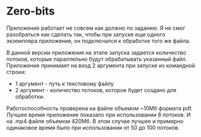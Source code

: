 # Zero-bits
Приложение работает не совсем как должно по заданию. Я не смог разобраться как сделать так, чтобы при запуске еще одного экземпляра приложения, он подключался к обработке того же файла. 

В данной версии приложения на этапе запуска задается количество потоков, которые параллельно будут обрабатывать указанный файл. 
Приложение принимает на вход 2 аргумента при запуске из командной строки:
  - 1 аргумент - путь к текстовому файлу
  - 2 аргумент - количество потоков, которое будет создано для обработки. 
  
Работоспособность проверена на файле объемом ~10Мб формата pdf. Лучшее время приложение показало при использовании 8 потоков.
И на .mp4 файле объемом 420Мб. В этом случае лучшее и примерно одинаковое время было при использовании от 50 до 100 потоков. 

